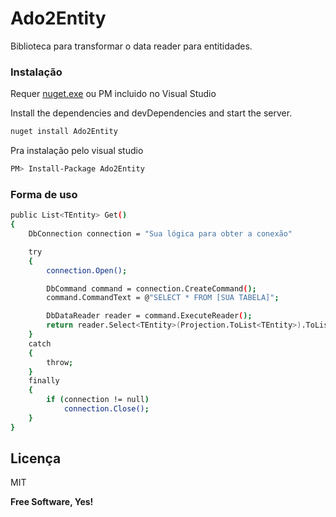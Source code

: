 # Ado2Entity

Biblioteca para transformar o data reader para entitidades.

### Instalação

Requer [nuget.exe](https://www.nuget.org/downloads/) ou PM incluido no Visual Studio

Install the dependencies and devDependencies and start the server.

```sh
nuget install Ado2Entity
```

Pra instalação pelo visual studio

```sh
PM> Install-Package Ado2Entity
```

### Forma de uso

```sh
public List<TEntity> Get()
{
    DbConnection connection = "Sua lógica para obter a conexão"

    try
    {
        connection.Open();

        DbCommand command = connection.CreateCommand();
        command.CommandText = @"SELECT * FROM [SUA TABELA]";

        DbDataReader reader = command.ExecuteReader();
        return reader.Select<TEntity>(Projection.ToList<TEntity>).ToList();
    }
    catch
    {
        throw;
    }
    finally
    {
        if (connection != null)
            connection.Close();
    }
}
```

Licença
----

MIT


**Free Software, Yes!**

